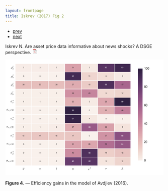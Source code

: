 ```yaml
---
layout: frontpage
title: Iskrev (2017) Fig 2
---
```


<div class="navbar">
  <div class="navbar-inner">
      <ul class="nav">
          <li><a href="iskrev2017_fig3.html">prev</a></li>
          <li><a href="iskrev2017_fig1.html">next</a></li>
      </ul>
  </div>
</div>

Iskrev N. Are asset price data informative about news shocks? A DSGE perspective.
[![pdf](../icons16/pdf-icon.png)](../assets/papers/Asset-news.pdf)

[![Efficiency gains](../../assets/bigpublpics/EGallAvdjiev.png)](../../assets/bigpublpics/EEGallAvdjiev.png)

**Figure 4**. &mdash; Efficiency gains in the model of Avdjiev (2016).
